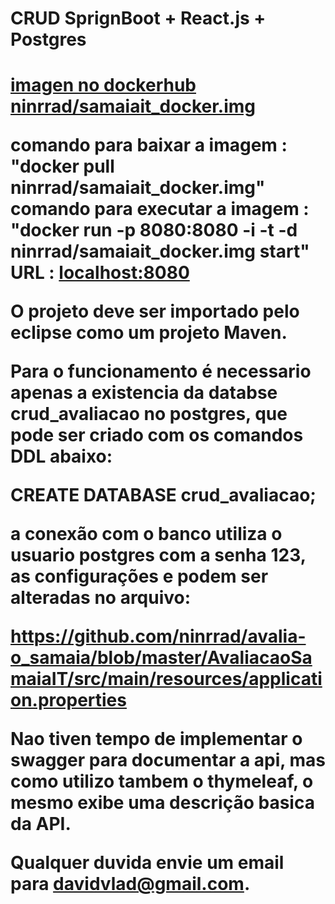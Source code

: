 <html>
<body>  
<h1>
CRUD SprignBoot + React.js + Postgres
<h1>

<a href="https://hub.docker.com/r/ninrrad/samaiait_docker.img">imagen no dockerhub ninrrad/samaiait_docker.img </a>

comando para baixar a imagem   : "docker pull ninrrad/samaiait_docker.img"
comando para executar a imagem : "docker run  -p 8080:8080 -i -t -d ninrrad/samaiait_docker.img start"
                           URL : <a href="http://localhost:8080/">localhost:8080</a>

O projeto deve ser importado pelo eclipse como um projeto Maven.

Para o funcionamento é necessario apenas a existencia da databse crud_avaliacao no postgres, 
que pode ser criado com os comandos DDL abaixo: 

CREATE DATABASE crud_avaliacao;

a conexão com o banco utiliza o usuario postgres com a senha 123, as configurações e podem ser alteradas no arquivo:

https://github.com/ninrrad/avalia-o_samaia/blob/master/AvaliacaoSamaiaIT/src/main/resources/application.properties

Nao tiven tempo de implementar o swagger para documentar a api, mas como utilizo tambem o thymeleaf, o mesmo exibe
uma descrição basica da API. 

Qualquer duvida envie um email para davidvlad@gmail.com. 
</body>   
</html>

